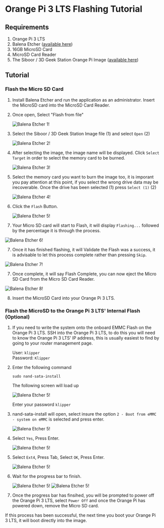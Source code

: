 # Orange Pi 3 LTS Flashing Tutorial

## Requirements
1. Orange Pi 3 LTS
2. Balena Etcher ([available here](https://www.balena.io/etcher#download-etcher))
3. 16GB MicroSD Card
4. MicroSD Card Reader
5. The Siboor / 3D Geek Station Orange Pi Image ([available here](https://drive.google.com/drive/folders/1JxFueRhtbZx-joOI689f__3X_PxoVJvA?usp=sharing))

## Tutorial

### Flash the Micro SD Card

1. Install Balena Etcher and run the application as an administrator. Insert the MicroSD card into the MicroSD Card Reader.

2. Once open, Select "Flash from file"

    ![Balena Etcher 1!](./images/Picture1.png "Balena Etcher 1")

3. Select the Siboor / 3D Geek Station Image file (1) and select `Open` (2)

    ![Balena Etcher 2!](./images/Picture2.png "Balena Etcher 2")

4. After selecting the image, the image name will be displayed. Click `Select Target` in order to select the memory card to be burned. 

    ![Balena Etcher 3!](./images/Picture3.png "Balena Etcher 3")

5. Select the memory card you want to burn the image too, it is imporant you pay attention at this point, if you select the wrong drive data may be irecoverable. Once the drive has been selected (1) press `Select (1)` (2)

    ![Balena Etcher 4!](./images/Picture4.png "Balena Etcher 4")

6. Click the `Flash` Button.    
    
    ![Balena Etcher 5!](./images/Picture5.png "Balena Etcher 5")

7. Your Micro SD card will start to Flash, it will display `Flashing...` followed by the percentage it is through the process. 

 ![Balena Etcher 6!](./images/Picture6.png "Balena Etcher 6")

7. Once it has finished flashing, it will Validate the Flash was a success, it is advisable to let this process complete rather than pressing `Skip`. 

 ![Balena Etcher 7!](./images/Picture7.png "Balena Etcher 7")

7. Once complete, it will say Flash Complete, you can now eject the Micro SD Card from the Micro SD Card Reader.  

 ![Balena Etcher 8!](./images/Picture8.png "Balena Etcher 8")

8. Insert the MicroSD Card into your Orange Pi 3 LTS.

### Flash the MicroSD to the Orange Pi 3 LTS' Internal Flash (Optional)


1. If you need to write the system onto the onboard EMMC Flash on the Orange Pi 3 LTS. SSH into the Orange Pi 3 LTS, to do this you will need to know the Orange Pi 3 LTS' IP address, this is usually easiest to find by going to your router management page. 

    User: `klipper`  
    Password: `Klipper`

2. Enter the following command
    ```shell
    sudo nand-sata-install
    ```
    The following screen will load up  

    ![Balena Etcher 5!](./images/Picture9.png "Balena Etcher 5")

    Enter your password `klipper`

3.  nand-sata-install will open, select insure the option `2 - Boot from eMMC - system on eMMC` is selected and press enter. 

    ![Balena Etcher 5!](./images/Picture11.png "Balena Etcher 5")

4.  Select `Yes`, Press Enter. 

    ![Balena Etcher 5!](./images/Picture12.png "Balena Etcher 5")

5.  Select `Ext4`, Press Tab, Select `OK`, Press Enter. 

    ![Balena Etcher 5!](./images/Picture13.png "Balena Etcher 5")

6.  Wait for the progress bar to finish.  

    ![Balena Etcher 5!](./images/Picture14.png "Balena Etcher 5")
    ![Balena Etcher 5!](./images/Picture15.png "Balena Etcher 5")

7. Once the progress bar has finsihed, you will be prompted to power off the Orange Pi 3 LTS, select `Power Off` and once the Orange Pi has powered down, remove the Micro SD card. 

If this process has been successful, the next time you boot your Orange Pi 3 LTS, it will boot directly into the image. 